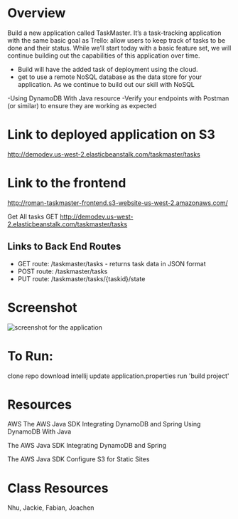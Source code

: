 # Overview
Build a new application called TaskMaster. 
It’s a task-tracking application with the same basic goal as Trello: allow
 users to keep track of tasks to be done and their status. While we’ll start
  today with a basic feature set, we will continue building out the capabilities
   of this application over time.

 - Build will have the added task of deployment using the cloud.
 - get to use a remote NoSQL database as the data store for your application. As we continue to build out our skill 
with NoSQL

-Using DynamoDB With Java resource
-Verify your endpoints with Postman (or similar) 
 to ensure they are working as expected
 
 # Link to deployed application on S3
 http://demodev.us-west-2.elasticbeanstalk.com/taskmaster/tasks
 
 # Link to the frontend
 http://roman-taskmaster-frontend.s3-website-us-west-2.amazonaws.com/
 
 
Get All tasks
 GET http://demodev.us-west-2.elasticbeanstalk.com/taskmaster/tasks
 
 ## Links to Back End Routes
  - GET route: /taskmaster/tasks - returns task data in JSON format
  - POST route: /taskmaster/tasks
  - PUT route: /taskmaster/tasks/{taskid}/state
 
 
# Screenshot

 ![screenshot for the application](../taskmaster/assets/screenshot.png)
 
 
 # To Run:
 clone repo
 download intellij
 update application.properties
 run 'build project'
 
# Resources
AWS
The AWS Java SDK
Integrating DynamoDB and Spring
Using DynamoDB With Java

The AWS Java SDK
Integrating DynamoDB and Spring

The AWS Java SDK
Configure S3 for Static Sites

# Class Resources
Nhu, Jackie, Fabian, Joachen

